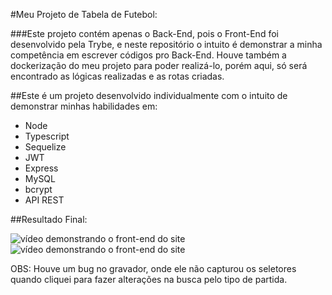 #Meu Projeto de Tabela de Futebol:

###Este projeto contém apenas o Back-End, pois o Front-End foi desenvolvido pela Trybe, e neste repositório o intuito é demonstrar a minha competência em escrever códigos pro Back-End. Houve também a dockerização do meu projeto para poder realizá-lo, porém aqui, só será encontrado as lógicas realizadas e as rotas criadas.

##Este é um projeto desenvolvido individualmente com o intuito de demonstrar minhas habilidades em:

<ul>
  <li>Node</li>
  <li>Typescript</li>
  <li>Sequelize</li>
  <li>JWT</li>
  <li>Express</li>
  <li>MySQL</li>
  <li>bcrypt</li>
  <li>API REST</li>
</ul>

##Resultado Final:

<img href="./src/videos/tfc-video-1.gif" alt="vídeo demonstrando o front-end do site" />

<img href="./src/videos/tfc-video-2.gif" alt="vídeo demonstrando o front-end do site" />

<p>OBS: Houve um bug no gravador, onde ele não capturou os seletores quando cliquei para fazer alterações na busca pelo tipo de partida.</p>
